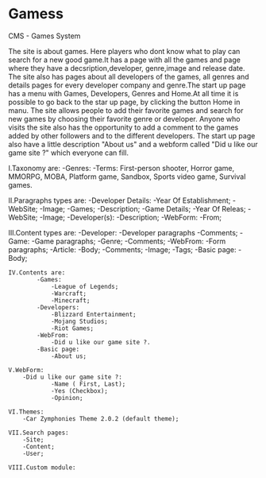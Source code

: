 # Gamess
CMS - Games System

  The site is about games. Here players who dont know what to play can search for a new good game.It has a page with all the games and page where they have a decsription,developer, genre,image and release date. The site also has pages about all developers of the games, all genres and details pages for every developer company and genre.The start up page has a menu with Games, Developers, Genres and Home.At all time it is possible to go back to the star up page, by clicking the button Home in manu. The site allows people to add their favorite games and search for new games by choosing their favorite genre or developer. Anyone who visits the site also has the opportunity to add a comment to the games added by other followers and to the different developers. The start up page also have a little description "About us" and a webform called "Did u like our game site ?" which everyone can fill.

I.Taxonomy are:
    -Genres:
        -Terms: First-person shooter, Horror game, MMORPG, MOBA, Platform game, Sandbox, Sports video game, Survival games.

II.Paragraphs types are:
    -Developer Details:
        -Year Of Establishment;
        -WebSite;
        -Image;
        -Games;
        -Description;
    -Game Details;
        -Year Of Releas;
        -WebSite;
        -Image;
        -Developer(s):
        -Description;
    -WebForm:
        -From;
        
  III.Content types are:
			-Developer:
				-Developer paragraphs
				-Comments;
			-Game:
				-Game paragraphs;
				-Genre;
				-Comments;
			-WebFrom:
			  -Form paragraphs;
			-Article:
				-Body;
				-Comments;
				-Image;
				-Tags;
			-Basic page:
				-Body;
				
	IV.Contents are:
			-Games:
				-League of Legends;
				-Warcraft;
				-Minecraft;
			-Developers:
				-Blizzard Entertainment;
				-Mojang Studios;
				-Riot Games;
			-WebFrom:
				-Did u like our game site ?.
			-Basic page:
				-About us;
				
	V.WebForm:
		-Did u like our game site ?:
				-Name ( First, Last);
				-Yes (Checkbox);
				-Opinion;
				
	VI.Themes:
		-Car Zymphonies Theme 2.0.2 (default theme);
		
	VII.Search pages:
		-Site;
		-Content;
		-User;
		
	VIII.Custom module:
				
				
		
			
    

